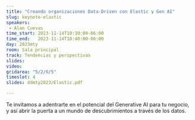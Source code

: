 ```yaml
---
title: "Creando organizaciones Data-Driven con Elastic y Gen AI"
slug: keynote-elastic
speakers:
 - Alan Cuevas
time_start: 2023-11-14T10:10:00-06:00
time_end:   2023-11-14T10:40:00-06:00
day: 2023mty
room: Sala principal 
track: Tendencias y perspectivas
slides: 
video: 
gridarea: "5/2/6/5"
timeslot: 4
slides: ddmty2023/Elastic.pdf

---
```


Te invitamos a adentrarte en el potencial del Generative AI para tu negocio, y así abrir la puerta a un mundo de descubrimientos a través de los datos. 
